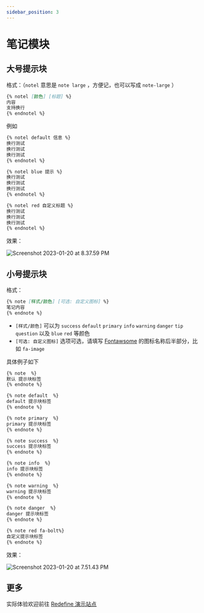 ```yaml
---
sidebar_position: 3
---
```


# 笔记模块



## 大号提示块

格式：（`notel` 意思是 `note large` ，方便记，也可以写成 `note-large` ）

```markdown
{% notel [颜色] [标题] %}
内容
支持换行
{% endnotel %}
```

例如

```markdown
{% notel default 信息 %}
换行测试
换行测试
换行测试
{% endnotel %}

{% notel blue 提示 %}
换行测试
换行测试
换行测试
{% endnotel %}

{% notel red 自定义标题 %}
换行测试
换行测试
换行测试
{% endnotel %}
```

效果：

![Screenshot 2023-01-20 at 8.37.59 PM](https://evan.beee.top/img/2023/01/20/c1395f65bfa84fe07886245c92d18f49.png)



## 小号提示块

格式：

```markdown
{% note [样式/颜色] [可选: 自定义图标] %}
笔记内容
{% endnote %}
```

- `[样式/颜色]` 可以为 `success` `default` `primary` `info` `warning` `danger` `tip` `question` 以及 `blue` `red` 等颜色
- `[可选: 自定义图标]` 选项可选，请填写 [Fontawsome](https://fontawesome.com/search) 的图标名称后半部分，比如 `fa-image` 

具体例子如下

```html
{% note  %}
默认 提示块标签
{% endnote %}

{% note default  %}
default 提示块标签
{% endnote %}

{% note primary  %}
primary 提示块标签
{% endnote %}

{% note success  %}
success 提示块标签
{% endnote %}

{% note info  %}
info 提示块标签
{% endnote %}

{% note warning  %}
warning 提示块标签
{% endnote %}

{% note danger  %}
danger 提示块标签
{% endnote %}

{% note red fa-bolt%}
自定义提示块标签
{% endnote %}
```

效果：



![Screenshot 2023-01-20 at 7.51.43 PM](https://evan.beee.top/img/2023/01/20/d97817b2d310e0f13852afa05cc222fd.png)

## 更多

实际体验欢迎前往 [Redefine 演示站点](https://redefine.ohevan.com/2022/10/02/theme-demo/)
